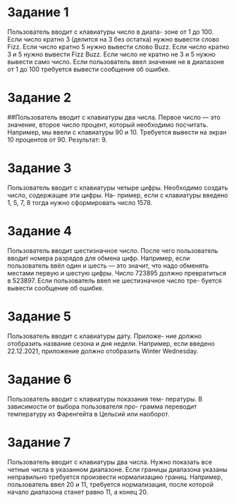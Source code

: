# Задание 1
Пользователь вводит с клавиатуры число в диапа- зоне от 1 до 100. Если число кратно 3 (делится на 3 без остатка) нужно вывести слово Fizz. Если число кратно 5 нужно вывести слово Buzz. Если число кратно 3 и 5 нужно вывести Fizz Buzz. Если число не кратно не 3 и 5 нужно вывести само число.
Если пользователь ввел значение не в диапазоне от 1 до 100 требуется вывести сообщение об ошибке.
# Задание 2
##Пользователь вводит с клавиатуры два числа. Первое число — это значение, второе число процент, который необходимо посчитать. Например, мы ввели с клавиатуры 90 и 10. Требуется вывести на экран 10 процентов от 90. Результат: 9.
# Задание 3
Пользователь вводит с клавиатуры четыре цифры. Необходимо создать число, содержащее эти цифры. На- пример, если с клавиатуры введено 1, 5, 7, 8 тогда нужно сформировать число 1578.
# Задание 4
Пользователь вводит шестизначное число. После чего пользователь вводит номера разрядов для обмена цифр. Например, если пользователь ввёл один и шесть — это значит, что надо обменять местами первую и шестую цифры.
Число 723895 должно превратиться в 523897.
Если пользователь ввел не шестизначное число тре- буется вывести сообщение об ошибке.
# Задание 5
Пользователь вводит с клавиатуры дату. Приложе- ние должно отобразить название сезона и дня недели. Например, если введено 22.12.2021, приложение должно отобразить Winter Wednesday.
# Задание 6
Пользователь вводит с клавиатуры показания тем- пературы. В зависимости от выбора пользователя про- грамма переводит температуру из Фаренгейта в Цельсий или наоборот.
# Задание 7
Пользователь вводит с клавиатуры два числа. Нужно показать все четные числа в указанном диапазоне. Если границы диапазона указаны неправильно требуется произвести нормализацию границ. Например, пользователь ввел 20 и 11, требуется нормализация, после которой начало диапазона станет равно 11, а конец 20.
